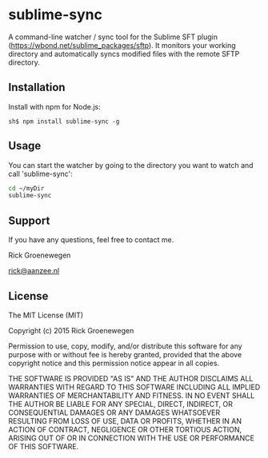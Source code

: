 # sublime-sync

A command-line watcher / sync tool for the Sublime SFT plugin (https://wbond.net/sublime_packages/sftp). 
It monitors your working directory and automatically syncs modified files with the remote SFTP directory.
 
## Installation
Install with npm for Node.js:

```
sh$ npm install sublime-sync -g
```

## Usage
 
You can start the watcher by going to the directory you want to watch and call 'sublime-sync':

```sh
cd ~/myDir
sublime-sync
```

## Support

If you have any questions, feel free to contact me.

Rick Groenewegen

rick@aanzee.nl

## License
The MIT License (MIT)

Copyright (c) 2015 Rick Groenewegen

Permission to use, copy, modify, and/or distribute this software for any purpose with or without fee is hereby granted, provided that the above copyright notice and this permission notice appear in all copies.

THE SOFTWARE IS PROVIDED "AS IS" AND THE AUTHOR DISCLAIMS ALL WARRANTIES WITH REGARD TO THIS SOFTWARE INCLUDING ALL IMPLIED WARRANTIES OF MERCHANTABILITY AND FITNESS. IN NO EVENT SHALL THE AUTHOR BE LIABLE FOR ANY SPECIAL, DIRECT, INDIRECT, OR CONSEQUENTIAL DAMAGES OR ANY DAMAGES WHATSOEVER RESULTING FROM LOSS OF USE, DATA OR PROFITS, WHETHER IN AN ACTION OF CONTRACT, NEGLIGENCE OR OTHER TORTIOUS ACTION, ARISING OUT OF OR IN CONNECTION WITH THE USE OR PERFORMANCE OF THIS SOFTWARE.